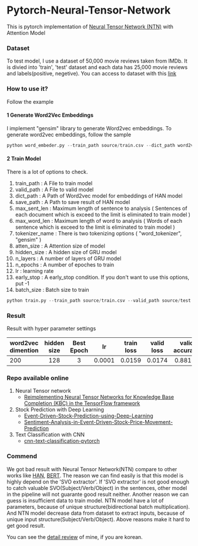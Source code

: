 # Pytorch-Neural-Tensor-Network
This is pytorch implementation of [Neural Tensor Network (NTN)](http://ijcai.org/Proceedings/15/Papers/329.pdf) with Attention Model

### Dataset
To test model, I use a dataset of 50,000 movie reviews taken from IMDb. 
It is divied into 'train', 'test' dataset and each data has 25,000 movie reviews and labels(positive, negetive).
You can access to dataset with this [link](http://ai.stanford.edu/~amaas/data/sentiment/)

### How to use it?
Follow the example

#### 1 Generate Word2Vec Embeddings
I implement "gensim" library to generate Word2vec embeddings. To generate word2vec embeddings, follow the sample

```python
python word_embeder.py --train_path source/train.csv --dict_path word2vec --tokenizer_name word_tokenizer --size 200 --window 5 --min_count 3
```

#### 2 Train Model
There is a lot of options to check.
1. train_path : A File to train model
2. valid_path : A File to valid model
3. dict_path : A Path of Word2vec model for embeddings of HAN model
4. save_path : A Path to save result of HAN model
5. max_sent_len : Maximum length of sentence to analysis ( Sentences of each document which is exceed to the limit is eliminated to train model )
6. max_word_len : Maximum length of word to analysis ( Words of each sentence which is exceed to the limit is eliminated to train model )
7. tokenizer_name : There is two tokenizing options ( "word_tokenizer", "gensim" )
8. atten_size : A Attention size of model
9. hidden_size : A hidden size of GRU model
10. n_layers : A number of layers of GRU model
11. n_epochs : A number of epoches to train
12. lr : learning rate
13. early_stop : A early_stop condition. If you don't want to use this options, put -1
14. batch_size : Batch size to train

```python
python train.py --train_path source/train.csv --valid_path source/test.csv --dict_path word2vec/1 --tokenizer_name word_tokenizer --hidden_size 256 --atten_size 128 --min_count 3 --batch_size 16
```

### Result
Result with hyper parameter settings

| word2vec dimention | hidden size | Best Epoch |  lr  | train loss | valid loss | valid accuracy |
|--------------------|:-----------:|:----------:|:----:|:----------:|:----------:|:--------------:|
| 200                |    128      |      3     |0.0001|   0.0159   |   0.0174   |     0.88168    |


### Repo available online
1. Neural Tensor network
    - [Reimplementing Neural Tensor Networks for Knowledge Base Completion (KBC) in the TensorFlow framework](https://github.com/dddoss/tensorflow-socher-ntn)
2. Stock Prediction with Deep Learning
    - [Event-Driven-Stock-Prediction-using-Deep-Learning](https://github.com/vedic-partap/Event-Driven-Stock-Prediction-using-Deep-Learning)
    - [Sentiment-Analysis-in-Event-Driven-Stock-Price-Movement-Prediction](https://github.com/WayneDW/Sentiment-Analysis-in-Event-Driven-Stock-Price-Movement-Prediction)
3. Text Classification with CNN
    - [cnn-text-classification-pytorch](https://github.com/Shawn1993/cnn-text-classification-pytorch)
    
### Commend
We got bad result with Neural Tensor Network(NTN) compare to other works like [HAN](https://github.com/JoungheeKim/Pytorch-Hierarchical-Attention-Network), [BERT](https://github.com/JoungheeKim/Pytorch-BERT-Classification). The reason we can find easily is that this model is highly depend on the 'SVO extractor'. If 'SVO extractor' is not good enough to catch valuable SVO(Subject/Verb/Object) in the sentences, other model in the pipeline will not guarante good result neither. Another reason we can guess is insufficient data to train  model. NTN model have a lot of parameters, because of unique structure(bidirectional batch multiplication). And NTN model decrease data from dataset to extract inputs, because of unique input structure(Subject/Verb/Object). Above reasons make it hard to get good result.


You can see the [detail review]() of mine, if you are korean.




